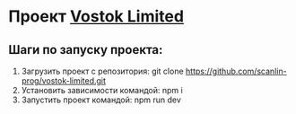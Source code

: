 # Проект [Vostok Limited](https://vostok-limited.netlify.app/ "Vostok Limited")


## Шаги по запуску проекта:
1. Загрузить проект с репозитория: git clone https://github.com/scanlin-prog/vostok-limited.git
2. Установить зависимости командой: npm i
3. Запустить проект командой: npm run dev

